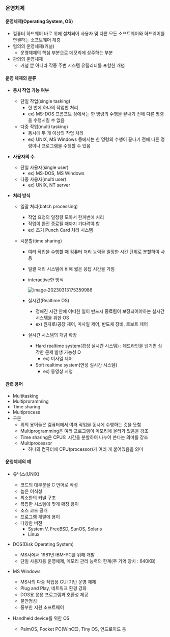 ### 운영체제

#### 운영체제(Operating System, OS)

- 컴퓨터 하드웨어 바로 위에 설치되어 사용자 및 다른 모든 소프트웨어와 하드웨어를 연결하는 소프트웨어 계층
- 협의의 운영체제(커널)
  - 운영체제의 핵심 부분으로 메모리에 상주하는 부분
- 광의의 운영체제
  - 커널 뿐 아니라 각종 주변 시스템 유틸리티를 포함한 개념



#### 운영 체제의 분류

- **동시 작업 가능 여부**

  - 단일 작업(single tasking)
    - 한 번에 하나의 작업만 처리
    - ex) MS-DOS 프롬프트 상에서는 한 명령의 수행을 끝내기 전에 다른 명령을 수행시킬 수 없음
  - 다중 작업(multi tasking)
    - 동시에 두 개 이상의 작업 처리
    - ex) UNIX, MS Windows 등에서는 한 명령의 수행이 끝나기 전에 다른 명령이나 프로그램을 수행할 수 있음

- **사용자의 수**

  - 단일 사용자(single user)
    - ex) MS-DOS, MS Windows
  - 다중 사용자(multi user)
    - ex) UNIX, NT server

- **처리 방식**

  - 일괄 처리(batch processing)

    - 작업 요청의 일정량 모아서 한꺼번에 처리
    - 작업이 완전 종료될 때까지 기다려야 함
    - ex) 초기 Punch Card 처리 시스템

  - 시분할(time sharing)

    - 여러 작업을 수행할 때 컴퓨터 처리 능력을 일정한 시간 단위로 분할하여 사용

    - 일괄 처리 시스템에 비해 짧은 응답 시간을 가짐

    - interactive한 방식

      ![image-20230313175359986](../../../../../../AppData/Roaming/Typora/typora-user-images/image-20230313175359986.png)

    - 실시간(Realtime OS)

      - 정해진 시간 안에 어떠한 일이 반드시 종료됨이 보장되어야하는 실시간시스템을 위한 OS
      - ex) 원자로/공장 제어, 미사일 제어, 반도체 장비, 로보트 제어

    - 실시간 시스템의 개념 확장

      - Hard realtime system(경성 실시간 시스템) : 데드라인을 넘기면 심각한 문제 발생 가능성 O
        - ex) 미사일 제어
      - Soft realtime system(연성 실시간 시스템)
        - ex) 동영상 시청



#### 관련 용어

- Multitasking
- Multiproramming
- Time sharing
- Multiprocess
- 구분
  - 위의 용어들은 컴퓨터에서 여러 작업을 동시에 수행하는 것을 뜻함
  - Multiprogramming은 여러 프로그램이 메모리에 올라가 있음을 강조
  - Time sharing은 CPU의 시간을 분할하여 나누어 쓴다는 의미를 강조
  - Multiprocessor
    - 하나의 컴퓨터에 CPU(processor)가 여러 개 붙어있음을 의미



#### 운영체제의 예

- 유닉스(UNIX)
  - 코드의 대부분을 C 언어로 작성
  - 높은 이식성
  - 최소한의 커널 구조
  - 복잡한 시스템에 맞게 확장 용이
  - 소스 코드 공개
  - 프로그램 개발에 용이
  - 다양한 버전
    - System V, FreeBSD, SunOS, Solaris
    - Linux

- DOS(Disk Operating System)
  - MS사에서 1981년 IBM-PC를 위해 개발
  - 단일 사용자용 운영체제, 메모리 관리 능력의 한계(주 기억 장치 : 640KB)
- MS Windows
  - MS사의 다중 작업용 GUI 기반 운영 체제
  - Plug and Play, 네트워크 환경 강화
  - DOS용 응용 프로그램과 호환성 제공
  - 불안정성
  - 풍부한 지원 소프트웨어
- Handheld device를 위한 OS
  - PalmOS, Pocket PC(WinCE), Tiny OS, 안드로이드 등
